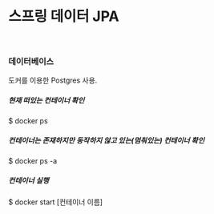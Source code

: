 # 스프링 데이터 JPA 
<br/>

### 데이터베이스
도커를 이용한 Postgres 사용.
<br/>

##### 현재 떠있는 컨테이너 확인  
$ docker ps
<br/>

##### 컨테이너는 존재하지만 동작하지 않고 있는(멈춰있는) 컨테이너 확인 
$ docker ps -a 
<br/>

##### 컨테이너 실행
$ docker start [컨테이너 이름]
<br/>

<br/><br/><br/><br/>


